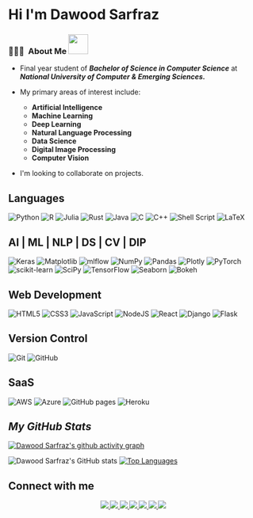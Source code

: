 <div align="center"> 
 <img src="https://komarev.com/ghpvc/?username=Daudsarfraz&style=flat-square&color=blue" alt=""/> <br>
</div>

Hi I'm Dawood Sarfraz
=============================================================================================================================================

<h3> 👨🏻‍💻 &nbsp;About Me <img src="https://media.giphy.com/media/2rAF2FUn94dIlljSms/giphy.gif" width="40"></h3>


- Final year student of <b><i>Bachelor of Science in Computer Science</i></b> at <b><i>National University of Computer & Emerging Sciences.</i></b>

- My primary areas of interest include:
  - **Artificial Intelligence**
  - **Machine Learning**
  - **Deep Learning**
  - **Natural Language Processing**
  - **Data Science**
  - **Digital Image Processing**
  - **Computer Vision**

- I'm looking to collaborate on projects.



## Languages
<p align='center'>
 
![Python](https://img.shields.io/badge/python-3670A0?style=for-the-badge&logo=python&logoColor=ffdd54)
![R](https://img.shields.io/badge/r-%23276DC3.svg?style=for-the-badge&logo=r&logoColor=white)
![Julia](https://img.shields.io/badge/-Julia-9558B2?style=for-the-badge&logo=julia&logoColor=white)
![Rust](https://img.shields.io/badge/rust-%23000000.svg?style=for-the-badge&logo=rust&logoColor=white)
![Java](https://img.shields.io/badge/java-%23ED8B00.svg?style=for-the-badge&logo=java&logoColor=white)
![C](https://img.shields.io/badge/c-%2300599C.svg?style=for-the-badge&logo=c&logoColor=white)
![C++](https://img.shields.io/badge/c++-%2300599C.svg?style=for-the-badge&logo=c%2B%2B&logoColor=white)
![Shell Script](https://img.shields.io/badge/shell_script-%23121011.svg?style=for-the-badge&logo=gnu-bash&logoColor=white)
![LaTeX](https://img.shields.io/badge/latex-%23008080.svg?style=for-the-badge&logo=latex&logoColor=white)
 
 </p>
 
## AI | ML | NLP | DS | CV | DIP
<p align='center'>
 
![Keras](https://img.shields.io/badge/Keras-%23D00000.svg?style=for-the-badge&logo=Keras&logoColor=white)
![Matplotlib](https://img.shields.io/badge/Matplotlib-%23013243.svg?style=for-the-badge&logo=Matplotlib&logoColor=black)
![mlflow](https://img.shields.io/badge/mlflow-%23d9ead3.svg?style=for-the-badge&logo=numpy&logoColor=blue)
![NumPy](https://img.shields.io/badge/numpy-%23013243.svg?style=for-the-badge&logo=numpy&logoColor=white)
![Pandas](https://img.shields.io/badge/pandas-%23150458.svg?style=for-the-badge&logo=pandas&logoColor=white)
![Plotly](https://img.shields.io/badge/Plotly-%233F4F75.svg?style=for-the-badge&logo=plotly&logoColor=white)
![PyTorch](https://img.shields.io/badge/PyTorch-%23EE4C2C.svg?style=for-the-badge&logo=PyTorch&logoColor=white)
![scikit-learn](https://img.shields.io/badge/scikit--learn-%23F7931E.svg?style=for-the-badge&logo=scikit-learn&logoColor=white)
![SciPy](https://img.shields.io/badge/SciPy-%230C55A5.svg?style=for-the-badge&logo=scipy&logoColor=%white)
![TensorFlow](https://img.shields.io/badge/TensorFlow-%23FF6F00.svg?style=for-the-badge&logo=TensorFlow&logoColor=white)
![Seaborn](https://img.shields.io/badge/Seaborn-%232C5263.svg?style=for-the-badge&logo=Seaborn&logoColor=black)
![Bokeh](https://img.shields.io/badge/Bokeh-%23FF6F00.svg?style=for-the-badge&logo=Bokeh&logoColor=white)

</p>


## Web Development

<p align='center'>
 
![HTML5](https://img.shields.io/badge/html5-%23E34F26.svg?style=for-the-badge&logo=html5&logoColor=white)
![CSS3](https://img.shields.io/badge/css3-%231572B6.svg?style=for-the-badge&logo=css3&logoColor=white)
![JavaScript](https://img.shields.io/badge/javascript-%23323330.svg?style=for-the-badge&logo=javascript&logoColor=%23F7DF1E)
![NodeJS](https://img.shields.io/badge/node.js-6DA55F?style=for-the-badge&logo=node.js&logoColor=white)
![React](https://img.shields.io/badge/react-%2320232a.svg?style=for-the-badge&logo=react&logoColor=%2361DAFB)
![Django](https://img.shields.io/badge/django-%23092E20.svg?style=for-the-badge&logo=django&logoColor=white)
![Flask](https://img.shields.io/badge/flask-%23000.svg?style=for-the-badge&logo=flask&logoColor=white)
</p>



## Version Control

<p align='center'>

![Git](https://img.shields.io/badge/git-%23F05033.svg?style=for-the-badge&logo=git&logoColor=white)
![GitHub](https://img.shields.io/badge/github-%23121011.svg?style=for-the-badge&logo=github&logoColor=white)

</p>

## SaaS

<p align='center'>

![AWS](https://img.shields.io/badge/AWS-%23FF9900.svg?style=for-the-badge&logo=amazon-aws&logoColor=white)
![Azure](https://img.shields.io/badge/azure-%230072C6.svg?style=for-the-badge&logo=microsoftazure&logoColor=white)
![GitHub pages](https://img.shields.io/badge/github%20pages-121013?style=for-the-badge&logo=github&logoColor=white)
![Heroku](https://img.shields.io/badge/heroku-%23430098.svg?style=for-the-badge&logo=heroku&logoColor=white)

</p>



## <b>_**My GitHub Stats**_</b>
[![Dawood Sarfraz's github activity graph](https://github-readme-activity-graph.vercel.app/graph?username=Daudsarfraz&theme=high-contrast)](https://github.com/Daudsarfraz/github-readme-activity-graph)

![Dawood Sarfraz's GitHub stats](https://github-readme-stats.vercel.app/api?username=Daudsarfraz&theme=dark&show_icons=true&background=1c1917)
<a href="https://github.com/Daudsarfraz"><img src="https://github-readme-stats.vercel.app/api/top-langs/?username=Daudsarfraz&layout=compact&theme=dark" alt="Top Languages"/></a>
<p align='center'>

 
<h2><b>Connect with me<b></h2>
 </p>
<p align='center'>
 
 <a href = "https://www.linkedin.com/in/dawood-sarfraz-0466541b6">
    <img src="https://img.shields.io/badge/linkedin-%230077B5.svg?&style=for-the-badge&logo=linkedin&logoColor=white"/>
 </a>
  
 <a href = "mailto: dawoodsarfraz0346@gmail.com">
    <img src="https://img.shields.io/badge/Gmail-D14836?style=for-the-badge&logo=gmail&logoColor=white"/)
 </a>
   
<a href = "https://wa.link/18z847">
    <img src="https://img.shields.io/badge/WhatsApp-25D366?style=for-the-badge&logo=whatsapp&logoColor=white"/)
</a>
                                                                                                                 
<a href="https://twitter.com/DawoodChattha03">
    <img src="https://img.shields.io/badge/Twitter-1DA1F2?style=for-the-badge&logo=twitter&logoColor=white"/>        
</a> 
      
<a href = "https://gitlab.com/Daudsarfraz">
   <img src = "https://img.shields.io/badge/gitlab-%23181717.svg?style=for-the-badge&logo=gitlab&logoColor=white"/>
</a>

<a href = "https://replit.com/@Daudsarfraz">
  <img src = "https://img.shields.io/badge/Replit-DD1200?style=for-the-badge&logo=Replit&logoColor=white"/>
</a>

<a href = "https://bitbucket.org/daudsarfraz/workspace/overview">
  <img src = "https://img.shields.io/badge/bitbucket-%230047B3.svg?style=for-the-badge&logo=bitbucket&logoColor=white"/>
</a>
 </p>

 <!--
 <p align='center'>
 <h3><b> Developer Forums</b> </h3>
 </p>
 
 <p align='center'>
<a href = "https://www.codechef.com/users/daudsarfaz">                                             
    <img src ="https://img.shields.io/badge/CodeChef-%23964B00.svg?style=for-the-badge&logo=CodeChef&logoColor=white"/)
</a>     
 
<a href = "https://codeforces.com/profile/DawoodSarfraz">                                                                                                     
<img src = "https://img.shields.io/badge/Codeforces-445f9d?style=for-the-badge&logo=Codeforces&logoColor=white"/)
</a> 
 
<a href = "https://www.hackerearth.com/@Daudsarfraz">
    <img src = "https://img.shields.io/badge/HackerEarth-%232C3454.svg?&style=for-the-badge&logo=HackerEarth&logoColor=Blue"/)
</a>    
 
<a href = "https://www.hackerrank.com/Daudsarfraz?hr_r=1">
    <img src = "https://img.shields.io/badge/-Hackerrank-2EC866?style=for-the-badge&logo=HackerRank&logoColor=white"/)
</a>
                                                                                                                
 <a href = "https://leetcode.com/Daudsarfraz/">                                                                                                              
     <img src = "https://img.shields.io/badge/LeetCode-000000?style=for-the-badge&logo=LeetCode&logoColor=#d16c06"/)
 </a>
                                                                                                              
 <a href = "https://www.kaggle.com/dawoodsarfraz">
     <img src = "https://img.shields.io/badge/Kaggle-035a7d?style=for-the-badge&logo=kaggle&logoColor=white"/)
 </a>
  
<a href = "https://stackoverflow.com/users/17627636/dawood-sarfraz">
   <img src = "https://img.shields.io/badge/-Stackoverflow-FE7A16?style=for-the-badge&logo=stack-overflow&logoColor=white"/)                          
</a>

 </p>
 
 <p align = 'center'>
        <h3><b> Blogs</b> </h3>
</p>
<p align='center'>
<a href="https://dev.to/daudsarfraz">
    <img src="h<p alttps://img.shields.io/badge/dev.to-0A0A0A?style=for-the-badge&logo=dev.to&logoColor=white"/)
</a>
      
<a href="https://hashnode.com/@Daudsarfraz">
    <img src= "https://img.shields.io/badge/Hashnode-2962FF?style=for-the-badge&logo=hashnode&logoColor=white"/)
</a>
      
<a href="https://medium.com/@dawoodsarfraz0346">
    <img src="https://img.shields.io/badge/Medium-12100E?style=for-the-badge&logo=medium&logoColor=white"/)
</a>
</p>

 
 
 
 
 
 
 
 
 
 
 
 
 -->
 
<!--
### Freelancing sites
![Upwork](https://img.shields.io/badge/UpWork-6FDA44?style=for-the-badge&logo=Upwork&logoColor=white)
![Upwork](https://img.shields.io/badge/Fiverr-darkgreen?style=for-the-badge&logo=Fiverr&logoColor=white)

<a href = "https://join.skype.com/invite/rtOQEcL0GFAC">
<img src = "https://img.shields.io/badge/Skype-%2300AFF0.svg?style=for-the-badge&logo=Skype&logoColor=white"/>
</a>

## Testing

<p align='center'>

![Selenium](https://img.shields.io/badge/-selenium-%43B02A?style=for-the-badge&logo=selenium&logoColor=white)

</p> 
![Replit](https://img.shields.io/badge/Replit-DD1200?style=for-the-badge&logo=Replit&logoColor=white)
![NetBeans IDE](https://img.shields.io/badge/NetBeansIDE-1B6AC6.svg?style=for-the-badge&logo=apache-netbeans-ide&logoColor=white)
![Notepad++](https://img.shields.io/badge/Notepad++-90E59A.svg?style=for-the-badge&logo=notepad%2b%2b&logoColor=black)
![IntelliJ IDEA](https://img.shields.io/badge/IntelliJIDEA-000000.svg?style=for-the-badge&logo=intellij-idea&logoColor=white)
![Atom](https://img.shields.io/badge/Atom-%2366595C.svg?style=for-the-badge&logo=atom&logoColor=white)
![CLion](https://img.shields.io/badge/CLion-black?style=for-the-badge&logo=clion&logoColor=white)
![Sublime Text](https://img.shields.io/badge/sublime_text-%23575757.svg?style=for-the-badge&logo=sublime-text&logoColor=important)
![Vim](https://img.shields.io/badge/VIM-%2311AB00.svg?style=for-the-badge&logo=vim&logoColor=white) 
 -->
 
 <!--
## Others

<p align='center'>

![Jira](https://img.shields.io/badge/jira-%230A0FFF.svg?style=for-the-badge&logo=jira&logoColor=white)
![Kubernetes](https://img.shields.io/badge/kubernetes-%23326ce5.svg?style=for-the-badge&logo=kubernetes&logoColor=white)
![Docker](https://img.shields.io/badge/docker-%230db7ed.svg?style=for-the-badge&logo=docker&logoColor=white)
![Jenkins](https://img.shields.io/badge/jenkins-%232C5263.svg?style=for-the-badge&logo=jenkins&logoColor=white)
![Nginx](https://img.shields.io/badge/nginx-%23009639.svg?style=for-the-badge&logo=nginx&logoColor=white)

</p>


## Operating Systems

<p align='center'>
 
![Linux Mint](https://img.shields.io/badge/Linux%20Mint-87CF3E?style=for-the-badge&logo=Linux%20Mint&logoColor=white)
![Ubuntu](https://img.shields.io/badge/Ubuntu-E95420?style=for-the-badge&logo=ubuntu&logoColor=white)
![Windows](https://img.shields.io/badge/Windows-0078D6?style=for-the-badge&logo=windows&logoColor=white)

</p>

## Editors

<p align='center'>

![Anaconda](https://img.shields.io/badge/Anaconda-%2344A833.svg?style=for-the-badge&logo=anaconda&logoColor=white)
![RStudio](https://img.shields.io/badge/RStudio-4285F4?style=for-the-badge&logo=rstudio&logoColor=white)
![Visual Studio Code](https://img.shields.io/badge/Visual%20Studio%20Code-0078d7.svg?style=for-the-badge&logo=visual-studio-code&logoColor=white)
![PyCharm](https://img.shields.io/badge/pycharm-143?style=for-the-badge&logo=pycharm&logoColor=black&color=black&labelColor=green)
![Eclipse](https://img.shields.io/badge/Eclipse-FE7A16.svg?style=for-the-badge&logo=Eclipse&logoColor=white)
![Android Studio](https://img.shields.io/badge/Android%20Studio-3DDC84.svg?style=for-the-badge&logo=android-studio&logoColor=white)
</p>
![GitLab CI](https://img.shields.io/badge/gitlab%20ci-%23181717.svg?style=for-the-badge&logo=gitlab&logoColor=white)


### :fire: My Stats :
![Dawood Sarfraz github-stats](https://stats.hyochan.dev/api/github-stats-advanced?login=Daudsarfraz)
![Dawood Sarfraz github-trophies](https://stats.hyochan.dev/api/github-trophies?login=Daudsarfraz)
 -->
